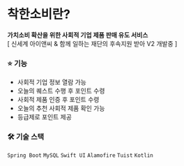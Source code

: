 # 착한소비란?
**가치소비 확산을 위한 사회적 기업 제품 판매 유도 서비스**  
[ 신세계 아이앤씨 & 함께 일하는 재단의 후속지원 받아 V2 개발중 ]

### ⭐️ 기능
- 사회적 기업 정보 열람 가능
- 오늘의 퀘스트 수행 후 포인트 수령
- 사회적 제품 인증 후 포인트 수령
- 오늘의 추천 사회적 제품 확인 가능
- 등급제로 포인트 제공

### 🛠️ 기술 스택
`Spring Boot` `MySQL` `Swift UI` `Alamofire` `Tuist` `Kotlin`
